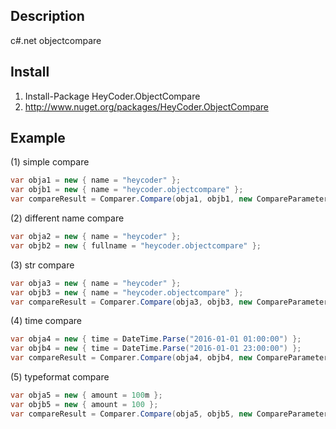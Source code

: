 ## Description
c#.net objectcompare

## Install
1. Install-Package HeyCoder.ObjectCompare
2. http://www.nuget.org/packages/HeyCoder.ObjectCompare

## Example

(1) simple compare
```c#
var obja1 = new { name = "heycoder" };
var objb1 = new { name = "heycoder.objectcompare" };
var compareResult = Comparer.Compare(obja1, objb1, new CompareParameter { ObjectAPropertyName = "name" });
```

(2) different name compare
```c#
var obja2 = new { name = "heycoder" };
var objb2 = new { fullname = "heycoder.objectcompare" };
```

(3) str compare
```c#
var obja3 = new { name = "heycoder" };
var objb3 = new { name = "heycoder.objectcompare" };
var compareResult = Comparer.Compare(obja3, objb3, new CompareParameter { ObjectAPropertyName = "name", EqualComparer = new StringEqualComparer(8) });
```

(4) time compare
```c#
var obja4 = new { time = DateTime.Parse("2016-01-01 01:00:00") };
var objb4 = new { time = DateTime.Parse("2016-01-01 23:00:00") };
var compareResult = Comparer.Compare(obja4, objb4, new CompareParameter { ObjectAPropertyName = "time", EqualComparer = new TimeEqualComparer("yyyyMMdd") });
```

(5) typeformat compare
```c#
var obja5 = new { amount = 100m };
var objb5 = new { amount = 100 };
var compareResult = Comparer.Compare(obja5, objb5, new CompareParameter { ObjectAPropertyName = "amount", CompareType = TypeCode.Decimal });
```